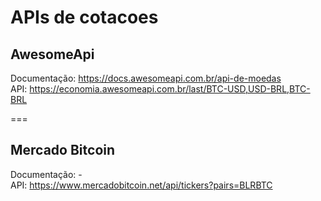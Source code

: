 # APIs de cotacoes

## AwesomeApi
Documentação: https://docs.awesomeapi.com.br/api-de-moedas <br />
API: https://economia.awesomeapi.com.br/last/BTC-USD,USD-BRL,BTC-BRL

===

## Mercado Bitcoin
Documentação: - <br />
API: https://www.mercadobitcoin.net/api/tickers?pairs=BLRBTC